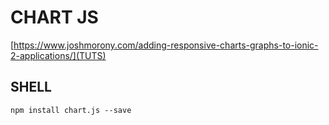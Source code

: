# CHART JS
[https://www.joshmorony.com/adding-responsive-charts-graphs-to-ionic-2-applications/](TUTS)

## SHELL

```
npm install chart.js --save
``` 
